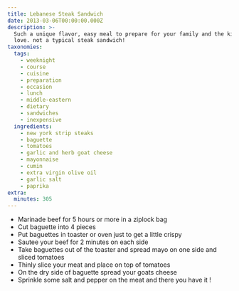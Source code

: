 ```yaml
---
title: Lebanese Steak Sandwich
date: 2013-03-06T00:00:00.000Z
description: >-
  Such a unique flavor, easy meal to prepare for your family and the kids will
  love. not a typical steak sandwich!
taxonomies:
  tags:
    - weeknight
    - course
    - cuisine
    - preparation
    - occasion
    - lunch
    - middle-eastern
    - dietary
    - sandwiches
    - inexpensive
  ingredients:
    - new york strip steaks
    - baguette
    - tomatoes
    - garlic and herb goat cheese
    - mayonnaise
    - cumin
    - extra virgin olive oil
    - garlic salt
    - paprika
extra:
  minutes: 305
---
```

 - Marinade beef for 5 hours or more in a ziplock bag
 - Cut baguette into 4 pieces
 - Put baguettes in toaster or oven just to get a little crispy
 - Sautee your beef for 2 minutes on each side
 - Take baguettes out of the toaster and spread mayo on one side and sliced tomatoes
 - Thinly slice your meat and place on top of tomatoes
 - On the dry side of baguette spread your goats cheese
 - Sprinkle some salt and pepper on the meat and there you have it !
